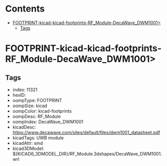 



Contents
========

* [FOOTPRINT-kicad-kicad-footprints-RF_Module-DecaWave_DWM1001>](#footprint-kicad-kicad-footprints-rf_module-decawave_dwm1001)
	* [Tags](#tags)

# FOOTPRINT-kicad-kicad-footprints-RF_Module-DecaWave_DWM1001>

## Tags

- index: 11321
- hexID: 
- oompType: FOOTPRINT
- oompSize: kicad
- oompColor: kicad-footprints
- oompDesc: RF_Module
- oompIndex: DecaWave_DWM1001
- kicadDesc: https://www.decawave.com/sites/default/files/dwm1001_datasheet.pdf
- kicadTags: UWB module
- kicadAttr: smd
- kicad3DModel: ${KICAD6_3DMODEL_DIR}/RF_Module.3dshapes/DecaWave_DWM1001.wrl
